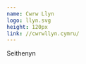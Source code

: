 ```yaml
---
name: Cwrw Llyn
logo: llyn.svg
height: 120px
link: //cwrwllyn.cymru/
---
```

<ul style="list-style-type:none; margin:0; padding:0;">
  <li>Seithenyn</li>
</ul>

